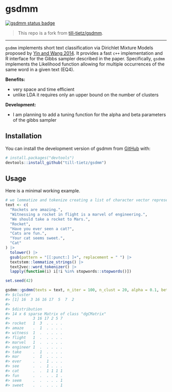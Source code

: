 
<!-- README.md is generated from README.Rmd. Please edit that file -->

# gsdmm

<!-- badges: start -->

[![gsdmm status
badge](https://paithiov909.r-universe.dev/badges/gsdmm)](https://paithiov909.r-universe.dev/gsdmm)
<!-- badges: end -->

> This repo is a fork from
> [till-tietz/gsdmm](https://github.com/till-tietz/gsdmm).

------------------------------------------------------------------------

`gsdmm` implements short text classification via Dirichlet Mixture
Models proposed by [Yin and Wang
2014](https://www.semanticscholar.org/paper/A-dirichlet-multinomial-mixture-model-based-for-Yin-Wang/d03ca28403da15e75bc3e90c21eab44031257e80?p2df).
It provides a fast `c++` implementation and R interface for the Gibbs
sampler described in the paper. Specifically, `gsdmm` implements the
Likelihood function allowing for multiple occurrences of the same word
in a given text (EQ4).

**Benefits:**  

- very space and time efficient
- unlike LDA it requires only an upper bound on the number of clusters

**Development:**  

- I am planning to add a tuning function for the alpha and beta
  parameters of the gibbs sampler

## Installation

You can install the development version of gsdmm from
[GitHub](https://github.com/) with:

``` r
# install.packages("devtools")
devtools::install_github("till-tietz/gsdmm")
```

## Usage

Here is a minimal working example.

``` r
# we lemmatize and tokenize creating a list of character vector representing each text
text <- c(
  "Rockets are amazing.",
  "Witnessing a rocket in flight is a marvel of engineering.",
  "We should take a rocket to Mars.",
  "Rocket",
  "Have you ever seen a cat?",
  "Cats are fun.",
  "Your cat seems sweet.",
  "Cat"
) |>
  tolower() |>
  gsub(pattern = "[[:punct:] ]+", replacement = " ") |>
  textstem::lemmatize_strings() |>
  text2vec::word_tokenizer() |>
  lapply(function(i) i[!i %in% stopwords::stopwords()])

set.seed(42)

gsdmm::gsdmm(texts = text, n_iter = 100, n_clust = 20, alpha = 0.1, beta = 0.2, progress = FALSE)
#> $cluster
#> [1] 16  3 16 16 17  5  7  2
#> 
#> $distribution
#> 14 x 6 sparse Matrix of class "dgCMatrix"
#>          3 16 17 2 5 7
#> rocket   1  3  . . . .
#> amaze    .  1  . . . .
#> witness  1  .  . . . .
#> flight   1  .  . . . .
#> marvel   1  .  . . . .
#> engineer 1  .  . . . .
#> take     .  1  . . . .
#> mar      .  1  . . . .
#> ever     .  .  1 . . .
#> see      .  .  1 . . .
#> cat      .  .  1 1 1 1
#> fun      .  .  . . 1 .
#> seem     .  .  . . . 1
#> sweet    .  .  . . . 1
```
